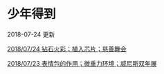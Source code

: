 # 少年得到

2018-07-24 更新



[2018/07/24 钻石火彩；植入芯片；慈善舞会](./why/身体植入芯片.html)

[2018/07/23 表情包的作用；微重力环境；威尼斯双年展](./why/表情包.html)

